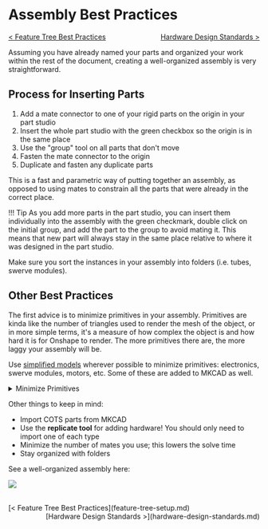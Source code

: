<style>
.right{
    float:right;
}

.left{
    float:left;
}
</style>

# Assembly Best Practices

<span class="left">[< Feature Tree Best Practices](feature-tree-setup.md)</span> <span class="right">[Hardware Design Standards >](hardware-design-standards.md)</span>
<br>


Assuming you have already named your parts and organized your work within the rest of the document, creating a well-organized assembly is very straightforward. 

## Process for Inserting Parts

1. Add a mate connector to one of your rigid parts on the origin in your part studio
2. Insert the whole part studio with the green checkbox so the origin is in the same place
3. Use the "group" tool on all parts that don't move
4. Fasten the mate connector to the origin
5. Duplicate and fasten any duplicate parts

This is a fast and parametric way of putting together an assembly, as opposed to using mates to constrain all the parts that were already in the correct place.

!!! Tip
    As you add more parts in the part studio, you can insert them individually into the assembly with the green checkmark, double click on the initial group, and add the part to the group to avoid mating it. This means that new part will always stay in the same place relative to where it was designed in the part studio.

Make sure you sort the instances in your assembly into folders (i.e. tubes, swerve modules).

## Other Best Practices

The first advice is to minimize primitives in your assembly. Primitives are kinda like the number of triangles used to render the mesh of the object, or in more simple terms, it's a measure of how complex the object is and how hard it is for Onshape to render. The more primitives there are, the more laggy your assembly will be.

Use [simplified models](https://www.frcdesign.org/simplified/) wherever possible to minimize primitives: electronics, swerve modules, motors, etc. Some of these are added to MKCAD as well.

<details>
<summary>Minimize Primitives</summary>
  <figure class="video_container">
    <video controls="true" allowfullscreen="true" poster="../../../../img/design-standards/minimizePrimitives.webp">
      <source src="../../../../img/design-standards/minimizePrimitives.webm" type="video/webm">
    </video>
  </figure>
</details>

Other things to keep in mind:

- Import COTS parts from MKCAD
- Use the **replicate tool** for adding hardware! You should only need to import one of each type
- Minimize the number of mates you use; this lowers the solve time
- Stay organized with folders

See a well-organized assembly here:

![](/img/design-standards/assembly.png)

<br>
<span class="left">[< Feature Tree Best Practices](feature-tree-setup.md)</span> <span class="right">[Hardware Design Standards >](hardware-design-standards.md)</span>
<br>
<br>